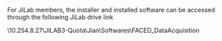 For JiLab members, the installer and installed software can be accessed through the following JiLab drive link

\\10.254.8.27\JILAB3-Quota\Jian\Softwares\FACED_DataAcquisition
